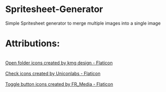 # Spritesheet-Generator
 Simple Spritesheet generator to merge multiple images into a single image

# Attributions:
<br>
 <a href="https://www.flaticon.com/free-icons/open-folder" title="open folder icons">Open folder icons created by kmg design - Flaticon</a>
</br>
<br>
 <a href="https://www.flaticon.com/free-icons/check" title="check icons">Check icons created by Uniconlabs - Flaticon</a>
</br>
<br>
 <a href="https://www.flaticon.com/free-icons/toggle-button" title="toggle button icons">Toggle button icons created by FR_Media - Flaticon</a>
</br>
